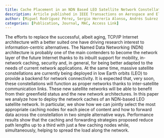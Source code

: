 ```yaml
---
title: Cache Placement in an NDN Based LEO Satellite Network Constellation
description: Article published in IEEE Transactions on Aerospace and Electronic Systems
author: [Miguel Rodríguez Pérez, Sergio Herrería Alonso, Andrés Suárez González, José Carlos López Ardao, Raúl F. Rodríguez Rubio]
categories: [Publication, Journal, MAC, Access Link]
---
```

The efforts to replace the successful, albeit aging, TCP/IP Internet architecture with a better suited one have driving research interest to information-centric alternatives. The Named Data Networking (NDN) architecture is probably one of the main contenders to become the network layer of the future Internet thanks to its inbuilt support for mobility, in-network caching, security and, in general, for being better adapted to the needs of current network applications. At the same time, massive satellite constellations are currently being deployed in low Earth orbits (LEO) to provide a backend for network connectivity. It is expected that, very soon, these constellations will function as proper networks thanks to inter-satellite communication links. These new satellite networks will be able to benefit from their greenfield status and the new network architectures. In this paper we analyze how to deploy the network caches of an NDN-based LEO satellite network. In particular, we show how we can jointly select the most appropriate caching nodes for each piece of content and how to forward data across the constellation in two simple alternative ways. Performance results show that the caching and forwarding strategies proposed reduce path lengths up to a third with just a few caching nodes while, simultaneously, helping to spread the load along the network.

